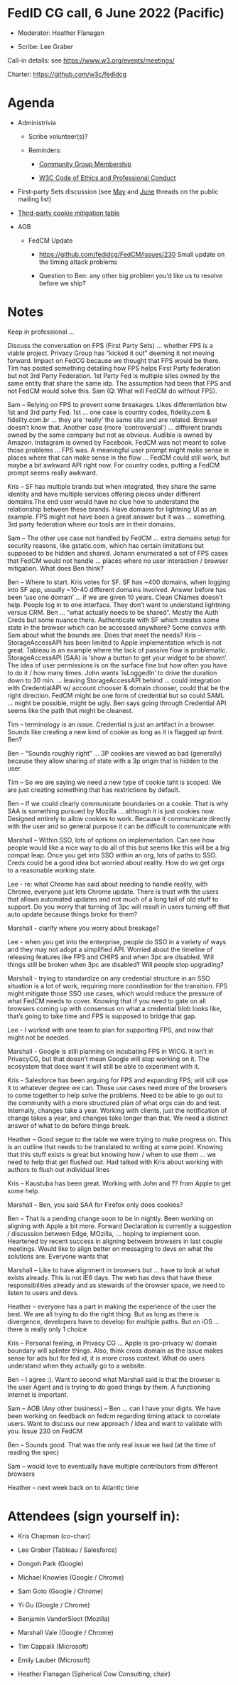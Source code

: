 # FedID CG call, 6 June 2022 (Pacific)

-   Moderator: Heather Flanagan

-   Scribe: Lee Graber

Call-in details: see
[<u>https://www.w3.org/events/meetings/</u>](https://www.w3.org/events/meetings/)

Charter:
[<u>https://github.com/w3c/fedidcg</u>](https://github.com/w3c/fedidcg)

Agenda
======

-   Administrivia

    -   Scribe volunteer(s)?

    -   Reminders:

        -   [<u>Community Group Membership</u>](https://www.w3.org/community/fed-id/)

        -   [<u>W3C Code of Ethics and Professional Conduct</u>](https://www.w3.org/Consortium/cepc/)

-   First-party Sets discussion (see [<u>May</u>](https://lists.w3.org/Archives/Public/public-fed-id/2022May/0010.html) and [<u>June</u>](https://lists.w3.org/Archives/Public/public-fed-id/2022Jun/thread.html) threads on the public mailing list)

-   [<u>Third-party cookie mitigation table</u>](https://docs.google.com/spreadsheets/d/1R9UDAczDaSASO-s6VxWuiCye0RxILsSjJYRYpLElJSw/edit#gid=0)

-   AOB

    -   FedCM Update

        -   [<u>https://github.com/fedidcg/FedCM/issues/230</u>](https://github.com/fedidcg/FedCM/issues/230) Small update on the timing attack problems

        -   Question to Ben: any other big problem you’d like us to resolve before we ship?

Notes
=====

Keep in professional …

Discuss the conversation on FPS (First Party Sets) … whether FPS is a
viable project. Privacy Group has “kicked it out” deeming it not moving
forward. Impact on FedCG because we thought that FPS would be there. Tim
has posted something detailing how FPS helps First Party federation but
not 3rd Party Federation. 1st Party Fed is multiple sites owned by the
same entity that share the same idp. The assumption had been that FPS
and not FedCM would solve this. Sam (Q: What will FedCM do without FPS).

Sam – Relying on FPS to prevent some breakages. LIkes differentiation
btw 1st and 3rd party Fed. 1st … one case is country codes, fidelity.com
& fidelity.com.br … they are ‘really’ the same site and are related.
Browser doesn’t know that. Another case (more ‘controversial’) …
different brands owned by the same company but not as obvious. Audible
is owned by Amazon. Instagram is owned by Facebook. FedCM was not meant
to solve those problems … FPS was. A meaningful user prompt might make
sense in places where that can make sense in the flow … FedCM could
still work, but maybe a bit awkward API right now. For country codes,
putting a FedCM prompt seems really awkward.

Kris – SF has multiple brands but when integrated, they share the same
identity and have multiple services offering pieces under different
domains.The end user would have no clue how to understand the
relationship between these brands. Have domains for lightning UI as an
example. FPS might not have been a great answer but it was … something.
3rd party federation where our tools are in their domains.

Sam – The other use case not handled by FedCM … extra domains setup for
security reasons, like gstatic.com, which has certain limitations but
supposed to be hidden and shared. Johann enumerated a set of FPS cases
that FedCM would not handle … places where no user interaction / browser
mitigation. What does Ben think?

Ben – Where to start. Kris votes for SF. SF has \~400 domains, when
logging into SF app, usually \~10-40 different domains involved. Answer
before has been ‘use one domain’ … if we are given 10 years. Clean
CNames doesn’t help. People log in to one interface. They don’t want to
understand lightning versus CRM. Ben … “what actually needs to be
shared”. Mostly the Auth Creds but some nuance there. Authenticate with
SF which creates some state in the browser which can be accessed
anywhere? Some convos with Sam about what the bounds are. Does that meet
the needs? Kris – StorageAccessAPI has been limited to Apple
implementation which is not great. Tableau is an example where the lack
of passive flow is problematic. StorageAccessAPI (SAA) is ‘show a button
to get your widget to be shown’. The idea of user permissions is on the
surface fine but how often you have to do it / how many times. John
wants ‘isLoggedIn’ to drive the duration down to 30 min. … leaving
StorageAccessAPI behind … could integration with CredentialAPI w/
account chooser & domain chooser, could that be the right direction.
FedCM might be one form of credential but so could SAML … might be
possible, might be ugly. Ben says going through Credential API seems
like the path that might be cleanest.

Tim – terminology is an issue. Credential is just an artifact in a
browser. Sounds like creating a new kind of cookie as long as it is
flagged up front. Ben?

Ben – “Sounds roughly right” … 3P cookies are viewed as bad (generally)
because they allow sharing of state with a 3p origin that is hidden to
the user.

Tim – So we are saying we need a new type of cookie taht is scoped. We
are just creating something that has restrictions by default.

Ben – If we could clearly communicate boundaries on a cookie. That is
why SAA is something pursued by Mozilla … although it is just cookies
now. Designed entirely to allow cookies to work. Because it communicate
directly with the user and so general purpose it can be difficult to
communicate with

Marshall – Within SSO, lots of options on implementation. Can see how
people would like a nice way to do all of this but seems like this will
be a big compat leap. Once you get into SSO within an org, lots of paths
to SSO. Creds could be a good idea but worried about reality. How do we
get orgs to a reasonable working state.

Lee - re: what Chrome has said about needing to handle reality, with
Chrome, everyone just lets Chrome update. There is trust with the users
that allows automated updates and not much of a long tail of old stuff
to support. Do you worry that turning of 3pc will result in users
turning off that auto update because things broke for them?

Marshall - clarify where you worry about breakage?

Lee - when you get into the enterprise, people do SSO in a variety of
ways and they may not adopt a simplified API. Worried about the timeline
of releasing features like FPS and CHIPS and when 3pc are disabled. Will
things still be broken when 3pc are disabled? Will people stop
upgrading?

Marshall - trying to standardize on any credential structure in an SSO
situation is a lot of work, requiring more coordination for the
transition. FPS might mitigate those SSO use cases, which would reduce
the pressure of what FedCM needs to cover. Knowing that if you need to
gate on all browsers coming up with consensus on what a credential blob
looks like, that’s going to take time and FPS is supposed to bridge that
gap.

Lee - I worked with one team to plan for supporting FPS, and now that
might not be needed.

Marshall - Google is still planning on incubating FPS in WICG. It isn’t
in PrivacyCG, but that doesn’t mean Google will stop working on it. The
ecosystem that does want it will still be able to experiment with it.

Kris - Salesforce has been arguing for FPS and expanding FPS; will still
use it to whatever degree we can. These use cases need more of the
browsers to come together to help solve the problems. Need to be able to
go out to the community with a more structured plan of what orgs can do
and test. Internally, changes take a year. Working with clients, just
the notification of change takes a year, and changes take longer than
that. We need a distinct answer of what to do before things break.

Heather – Good segue to the table we were trying to make progress on.
This is an outline that needs to be translated to writing at some point.
Knowing that this stuff exists is great but knowing how / when to use
them … we need to help that get flushed out. Had talked with Kris about
working with authors to flush out individual lines

Kris – Kaustuba has been great. Working with John and ?? from Apple to
get some help.

Marshall – Ben, you said SAA for Firefox only does cookies?

Ben – That is a pending change soon to be in nightly. Been working on
aligning with Apple a bit more. Forward Declaration is currently a
suggestion / discussion between Edge, MOzilla, … hoping to implement
soon. Heartened by recent success in aligning between browsers in last
couple meetings. Would like to align better on messaging to devs on what
the solutions are. Everyone wants that

Marshall – Like to have alignment in browsers but … have to look at what
exists already. This is not IE6 days. The web has devs that have these
responsibilities already and as stewards of the browser space, we need
to listen to users and devs.

Heather – everyone has a part in making the experience of the user the
best. We are all trying to do the right thing. But as long as there is
divergence, developers have to develop for multiple paths. But on iOS …
there is really only 1 choice

Kris – Personal feeling, in Privacy CG … Apple is pro-privacy w/ domain
boundary will splinter things. Also, think cross domain as the issue
makes sense for ads but for fed id, it is more cross context. What do
users understand when they actually go to a website.

Ben – I agree :). Want to second what Marshall said is that the browser
is the user Agent and is trying to do good things by them. A functioning
internet is important.

Sam – AOB (Any other business) – Ben … can I have your digits. We have
been working on feedback on fedcm regarding timing attack to correlate
users. Want to discuss our new approach / idea and want to validate with
you. Issue 230 on FedCM

Ben – Sounds good. That was the only real issue we had (at the time of
reading the spec)

Sam – would love to eventually have multiple contributors from different
browsers

Heather – next week back on to Atlantic time



Attendees (sign yourself in):
=============================

-   Kris Chapman (co-chair)

-   Lee Graber (Tableau / Salesforce)

-   Dongoh Park (Google)

-   Michael Knowles (Google / Chrome)

-   Sam Goto (Google / Chrome)

-   Yi Gu (Google / Chrome)

-   Benjamin VanderSloot (Mozilla)

-   Marshall Vale (Google / Chrome)

-   Tim Cappalli (Microsoft)

-   Emily Lauber (Microsoft)

-   Heather Flanagan (Spherical Cow Consulting, chair)
